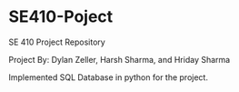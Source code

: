 # SE410-Poject

SE 410 Project Repository

Project By: Dylan Zeller, Harsh Sharma, and Hriday Sharma

Implemented SQL Database in python for the project.